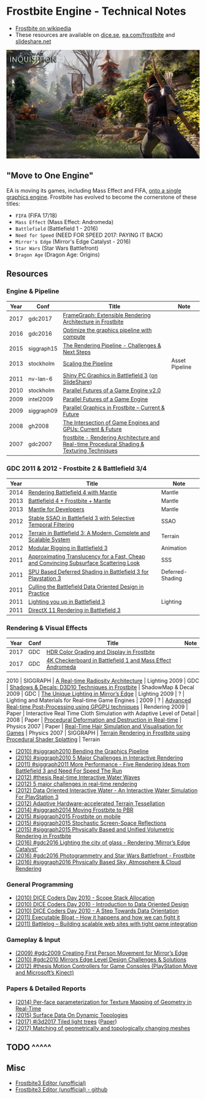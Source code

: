 # Frostbite Engine - Technical Notes

 * [Frostbite on wikipedia][1]
 * These resources are available on [dice.se][2], [ea.com/frostbite][3] and [slideshare.net][4]

![](images/2020_11_03_frostbite_technical_notes/dragon-age.png)


## "Move to One Engine"

EA is moving its games, including Mass Effect and FIFA, [onto a single graphics engine][5]. Frostbite has evolved to become the cornerstone of these titles:

 * `FIFA` (FIFA 17/18)
 * `Mass Effect` (Mass Effect: Andromeda)
 * `Battlefield` (Battlefield 1 - 2016)  
 * `Need for Speed` (NEED FOR SPEED 2017: PAYING IT BACK)
 * `Mirror's Edge` (Mirror's Edge Catalyst - 2016)
 * `Star Wars` (Star Wars Battlefront) 
 * `Dragon Age` (Dragon Age: Origins)


## Resources

### Engine & Pipeline 

Year | Conf       | Title                                                                                           | Note
---- | ---------- | ----------------------------------------------------------------------------------------------- | ----
2017 | gdc2017    | [FrameGraph: Extensible Rendering Architecture in Frostbite][16]                                |
2016 | gdc2016    | [Optimize the graphics pipeline with compute][15]                                               |
2015 | siggraph15 | [The Rendering Pipeline - Challenges & Next Steps][14]                                          |
2013 | stockholm  | [Scaling the Pipeline][13]                                                                      | Asset Pipeline
2011 | nv-lan-6   | [Shiny PC Graphics in Battlefield 3][11] ([on SlideShare][12])                                  |
2010 | stockholm  | [Parallel Futures of a Game Engine v2.0][10]                                                    |
2009 | intel2009  | [Parallel Futures of a Game Engine][9]                                                          |
2009 | siggraph09 | [Parallel Graphics in Frostbite – Current & Future][8]                                          |
2008 | gh2008     | [The Intersection of Game Engines and GPUs: Current & Future][7]                                |
2007 | gdc2007    | [frostbite - Rendering Architecture and Real-time Procedural Shading & Texturing Techniques][6] |

### GDC 2011 & 2012 - Frostbite 2 & Battlefield 3/4

Year | Title                                                                                        | Note
---- | -------------------------------------------------------------------------------------------- | ----
2014 | [Rendering Battlefield 4 with Mantle][17]                                                    | Mantle
2013 | [Battlefield 4 + Frostbite + Mantle][18]                                                     | Mantle
2013 | [Mantle for Developers][19]                                                                  | Mantle
2012 | [Stable SSAO in Battlefield 3 with Selective Temporal Filtering][20]                         | SSAO
2012 | [Terrain in Battlefield 3: A Modern, Complete and Scalable System][21]                       | Terrain
2012 | [Modular Rigging in Battlefield 3][22]                                                       | Animation
2011 | [Approximating Translucency for a Fast, Cheap and Convincing Subsurface Scattering Look][23] | SSS
2011 | [SPU Based Deferred Shading in Battlefield 3 for Playstation 3][24]                          | Deferred-Shading
2011 | [Culling the Battlefield Data Oriented Design in Practice][25]                               |
2011 | [Lighting you up in Battlefield 3][26]                                                       | Lighting
2011 | [DirectX 11 Rendering in Battlefield 3][27]                                                  |

### Rendering & Visual Effects

Year | Conf       | Title                                                                                           | Note
---- | ---------- | ----------------------------------------------------------------------------------------------- | ----
2017 | GDC        | [HDR Color Grading and Display in Frostbite][30]                                                |
2017 | GDC        | [4K Checkerboard in Battlefield 1 and Mass Effect Andromeda][31]                                |

2010 | SIGGRAPH   | [A Real-time Radiosity Architecture][38]                                                        | Lighting
2009 | GDC        | [Shadows & Decals: D3D10 Techniques in Frostbite][37]                                           | ShadowMap & Decal
2009 | GDC        | [The Unique Lighting in Mirror’s Edge][36]                                                      | Lighting
2009 | ?          | Lighting and Materials for Real-time Game Engines                                               |
2009 | ?          | [Advanced Real-time Post-Processing using GPGPU techniques][35]                                 | Rendering
2009 | Paper      | Interactive Real Time Cloth Simulation with Adaptive Level of Detail                            | 
2008 | Paper      | [Procedural Deformation and Destruction in Real-time][34]                                       | Physics
2007 | Paper      | [Real-Time Hair Simulation and Visualisation for Games][33]                                     | Physics
2007 | SIGGRAPH   | [Terrain Rendering in Frostbite using Procedural Shader Splatting][32]                          | Terrain


- [(2010) #siggraph2010 Bending the Graphics Pipeline](http://www.dice.se/news/bending-graphics-pipeline/)
- [(2010) #siggraph2010 5 Major Challenges in Interactive Rendering](http://www.dice.se/news/5-major-challenges-interactive-rendering/)
- [(2011) #siggraph2011 More Performance - Five Rendering Ideas from Battlefield 3 and Need For Speed The Run](http://www.dice.se/news/performance-five-rendering-ideas-battlefield-3-need-speed-run/)
- [(2012) #thesis Real-time Interactive Water Waves](http://www.dice.se/news/realtime-interactive-water-waves/)
- [(2012) 5 major challenges in real-time rendering](http://www.dice.se/news/5-major-challenges-real-time-rendering/)
- [(2012) Data Oriented Interactive Water - An Interactive Water Simulation For PlayStation 3](http://www.dice.se/news/data-oriented-interactive-water/)
- [(2012) Adaptive Hardware-accelerated Terrain Tessellation](http://www.dice.se/news/adaptive-hardware-accelerated-terrain-tessellation/)
- [(2014) #siggraph2014 Moving Frostbite to PBR](https://www.ea.com/frostbite/news/moving-frostbite-to-pb)
- [(2015) #siggraph2015 Frostbite on mobile](https://www.ea.com/frostbite/news/frostbite-on-mobile)
- [(2015) #siggraph2015 Stochastic Screen-Space Reflections](https://www.ea.com/frostbite/news/stochastic-screen-space-reflections)
- [(2015) #siggraph2015 Physically Based and Unified Volumetric Rendering in Frostbite](https://www.ea.com/frostbite/news/physically-based-unified-volumetric-rendering-in-frostbite)
- [(2016) #gdc2016 Lighting the city of glass - Rendering ‘Mirror’s Edge Catalyst’](https://www.ea.com/frostbite/news/lighting-the-city-of-glass)
- [(2016) #gdc2016 Photogrammetry and Star Wars Battlefront - Frostbite](https://www.ea.com/frostbite/news/photogrammetry-and-star-wars-battlefront)
- [(2016) #siggraph2016 Physically Based Sky, Atmosphere & Cloud Rendering](https://www.ea.com/frostbite/news/physically-based-sky-atmosphere-and-cloud-rendering)


### General Programming

- [(2010) DICE Coders Day 2010 - Scope Stack Allocation](http://www.dice.se/news/scope-stack-allocation/)
- [(2010) DICE Coders Day 2010 - Introduction to Data Oriented Design](http://www.dice.se/news/introduction-data-oriented-design/)
- [(2010) DICE Coders Day 2010 - A Step Towards Data Orientation](http://www.dice.se/news/step-towards-data-orientation/)
- [(2011) Executable Bloat – How it happens and how we can fight it](http://www.dice.se/news/executable-bloat-happens-can-fight/)
- [(2011) Battlelog – Building scalable web sites with tight game integration](http://www.dice.se/news/battlelog-building-scalable-web-sites-tight-game-integration/)

### Gameplay & Input

- [(2009) #gdc2009 Creating First Person Movement for Mirror’s Edge](http://www.dice.se/news/creating-first-person-movement-mirrors-edge/)
- [(2010) #gdc2010 Mirrors Edge Level Design Challenges & Solutions](http://www.dice.se/news/mirrors-edge-level-design-challenges-solutions/)
- [(2012) #thesis Motion Controllers for Game Consoles (PlayStation Move and Microsoft’s Kinect)](http://www.dice.se/news/motion-controllers-game-consoles/)

### Papers & Detailed Reports

- [(2014) Per-face parameterization for Texture Mapping of Geometry in Real-Time](https://www.ea.com/frostbite/news/per-face-parameterization-for-texture-mapping-of-geometry-in-real-time)
- [(2015) Surface Data On Dynamic Topologies](http://www.dice.se/news/master-thesis-surface-data-dynamic-topologies/)
- [(2017) #i3d2017 Tiled light trees](https://www.ea.com/frostbite/news/tiled-light-trees) ([Paper](http://yuriyodonnell.com/publications/TiledLightTrees-preprint.pdf))
- [(2017) Matching of geometrically and topologically changing meshes](https://www.ea.com/frostbite/news/matching-of-geometrically-and-topologically-changing-meshes)



## TODO ^^^^^

## Misc

 * [Frostbite3 Editor (unofficial)][28]
 * [Frostbite3 Editor (unofficial) - github][29]


[1]:https://en.wikipedia.org/wiki/Frostbite_(game_engine)
[2]:http://www.dice.se/
[3]:https://www.ea.com/frostbite
[4]:https://www.slideshare.net/
[5]:http://www.techradar.com/news/gaming/from-battlefield-to-fifa-here-s-what-ea-s-frostbite-revolution-means-for-you-1323291
[6]:https://www.ea.com/frostbite/news/frostbite-rendering-architecture-and-real-time-procedural-shading-texturing-techniques
[7]:https://www.ea.com/frostbite/news/the-intersection-of-game-engines-and-gpus-current-future
[8]:https://www.ea.com/frostbite/news/parallel-graphics-in-frostbite-current-future
[9]:https://www.slideshare.net/repii/parallel-futures-of-a-game-engine-2478448
[10]:https://www.ea.com/frostbite/news/parallel-futures-of-a-game-engine-v2-0
[11]:https://www.ea.com/frostbite/news/shiny-pc-graphics-in-battlefield-3
[12]:https://www.slideshare.net/DICEStudio/shiny-pc-graphics-in-battlefield-3
[13]:https://www.google.com/url?sa=t&rct=j&q=&esrc=s&source=web&cd=&cad=rja&uact=8&ved=2ahUKEwie7cKFxObsAhXOfXAKHYj3C08QFjAAegQIAxAC&url=https%3A%2F%2Fmedia.contentapi.ea.com%2Fcontent%2Fdam%2Feacom%2Ffrostbite%2Ffiles%2Fscaling-the-pipeline.pptx&usg=AOvVaw2hzoiuZdLIKH3XWD1TyDSe
[14]:https://www.ea.com/frostbite/news/the-rendering-pipeline-challenges-next-steps
[15]:https://www.gdcvault.com/play/1023109/Optimizing-the-Graphics-Pipeline-With
[16]:https://www.gdcvault.com/play/1024612/FrameGraph-Extensible-Rendering-Architecture-in
[17]:https://www.ea.com/frostbite/news/rendering-battlefield-4-with-mantle
[18]:https://www.ea.com/frostbite/news/battlefield-4-frostbite-mantle
[19]:https://www.ea.com/frostbite/news/mantle-for-developers
[20]:https://www.ea.com/frostbite/news/stable-ssao-in-battlefield-3-with-selective-temporal-filtering
[21]:https://www.ea.com/frostbite/news/terrain-in-battlefield-3-a-modern-complete-and-scalable-system
[22]:https://www.gdcvault.com/play/1015573/Modular-Rigging-in-Battlefield
[23]:https://www.ea.com/frostbite/news/approximating-translucency-for-a-fast-cheap-and-convincing-subsurface-scattering-look
[24]:https://www.ea.com/frostbite/news/spu-based-deferred-shading-in-battlefield-3-for-playstation-3
[25]:https://www.ea.com/frostbite/news/culling-the-battlefield-data-oriented-design-in-practice
[26]:https://www.ea.com/frostbite/news/lighting-you-up-in-battlefield-3
[27]:https://www.ea.com/frostbite/news/directx-11-rendering-in-battlefield-3
[28]:https://greydynamics.github.io/Frostbite3_Editor/
[29]:https://github.com/GreyDynamics/FrostBite3_Editor
[30]:https://www.ea.com/frostbite/news/high-dynamic-range-color-grading-and-display-in-frostbite
[31]:https://www.ea.com/frostbite/news/4k-checkerboard-in-battlefield-1-and-mass-effect-andromeda
[32]:https://www.ea.com/frostbite/news/terrain-rendering-in-frostbite-using-procedural-shader-splatting
[33]:https://pdfs.semanticscholar.org/1fb1/8e39d793a09804f4a6cad92d004dd55248d2.pdf
[34]:https://www.researchgate.net/profile/Kenneth_Bodin2/publication/265749430_Procedural_deformation_and_destruction_in_real-time/links/555f1ea808ae86c06b60d2a2/Procedural-deformation-and-destruction-in-real-time.pdf
[35]:https://www.ea.com/frostbite/news/advanced-real-time-post-processing-using-gpgpu-techniques
[36]:https://www.slideshare.net/DICEStudio/henrikgdc09-compat
[37]:https://www.ea.com/frostbite/news/shadows-decals-d3d10-techniques-from-frostbite
[38]:https://www.ea.com/frostbite/news/a-real-time-radiosity-architecture

